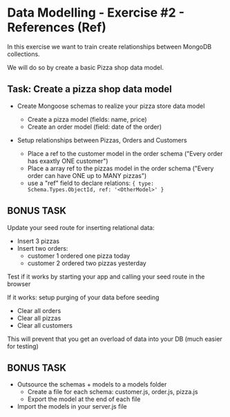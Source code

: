 # Data Modelling - Exercise #2 - References (Ref)

In this exercise we want to train create relationships between MongoDB collections.

We will do so by create a basic Pizza shop data model.

## Task: Create a pizza shop data model

* Create Mongoose schemas to realize your pizza store data model
    * Create a pizza model (fields: name, price)
    * Create an order model (field: date of the order)

* Setup relationships between Pizzas, Orders and Customers
    * Place a ref to the customer model in the order schema ("Every order has exaxtly ONE customer")
    * Place a array ref to the pizzas model in the order schema ("Every order can have ONE up to MANY pizzas")
   * use a "ref" field to declare relations: ` { type: Schema.Types.ObjectId, ref: '<OtherModel>' } `
 

## BONUS TASK

Update your seed route for inserting relational data:
- Insert 3 pizzas
- Insert two orders:
	- customer 1 ordered one pizza today
	- customer 2 ordered two pizzas yesterday

Test if it works by starting your app and calling your seed route in the browser 

If it works: setup purging of your data before seeding
- Clear all orders
- Clear all pizzas
- Clear all customers

This will prevent that you get an overload of data into your DB (much easier for testing)


## BONUS TASK

* Outsource the schemas + models to a models folder 
    * Create a file for each schema: customer.js, order.js, pizza.js
    * Export the model at the end of each file
* Import the models in your server.js file
